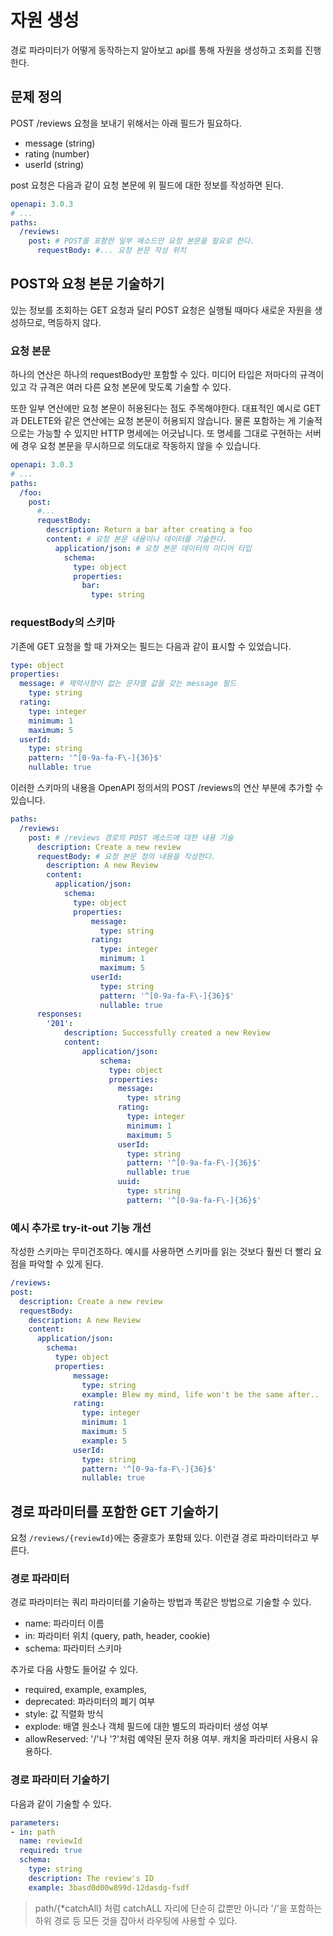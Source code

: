 # 자원 생성

경로 파라미터가 어떻게 동작하는지 알아보고 api를 통해 자원을 생성하고 조회를 진행한다.

## 문제 정의

POST /reviews 요청을 보내기 위해서는 아래 필드가 필요하다.

- message (string)
- rating (number)
- userId (string)

post 요청은 다음과 같이 요청 본문에 위 필드에 대한 정보를 작성하면 된다.

```yaml
openapi: 3.0.3
# ...
paths:
  /reviews:
    post: # POST를 포함한 일부 메소드만 요청 본문을 필요로 한다.
      requestBody: #... 요청 본문 작성 위치
```

## POST와 요청 본문 기술하기

있는 정보를 조회하는 GET 요청과 달리 POST 요청은 실행될 때마다 새로운 자원을 생성하므로, 멱등하지 않다.

### 요청 본문

하나의 연산은 하나의 requestBody만 포함할 수 있다. 미디어 타입은 저마다의 규격이 있고 각 규격은 여러 다른 요청 본문에 맞도록 기술할 수 있다.

또한  일부 연산에만 요청 본문이 허용된다는 점도 주목해야한다. 대표적인 예시로 GET과 DELETE와 같은 연산에는 요청 본문이 허용되지 않습니다. 물론 포함하는 게 기술적으로는 가능할 수 있지만 HTTP 명세에는 어긋납니다. 또 명세를 그대로 구현하는 서버에 경우 요청 본문을 무시하므로 의도대로 작동하지 않을 수 있습니다.

```yaml
openapi: 3.0.3
# ...
paths:
  /foo:
    post:
      #...
      requestBody:
        description: Return a bar after creating a foo
        content: # 요청 본문 내용이나 데이터를 기술한다.
          application/json: # 요청 본문 데이터의 미디어 타입
            schema:
              type: object
              properties:
                bar:
                  type: string
```

### requestBody의 스키마

기존에 GET 요청을 할 때 가져오는 필드는 다음과 같이 표시할 수 있었습니다.

```yaml
type: object
properties:
  message: # 제약사항이 없는 문자열 값을 갖는 message 필드
    type: string
  rating:
    type: integer
    minimum: 1
    maximum: 5
  userId:
    type: string
    pattern: '^[0-9a-fa-F\-]{36}$'
    nullable: true
```

이러한 스키마의 내용을 OpenAPI 정의서의 POST /reviews의 연산 부분에 추가할 수 있습니다.

```yaml
paths:
  /reviews:
    post: # /reviews 경로의 POST 메소드에 대한 내용 기술
      description: Create a new review
      requestBody: # 요청 본문 정의 내용을 작성한다.
        description: A new Review
        content:
          application/json:
            schema:
              type: object
              properties:
                  message:
                    type: string
                  rating:
                    type: integer
                    minimum: 1
                    maximum: 5
                  userId:
                    type: string
                    pattern: '^[0-9a-fa-F\-]{36}$'
                    nullable: true
      responses:
        '201':
            description: Successfully created a new Review
            content:
                application/json:
                    schema:
                      type: object
                      properties:
                        message:
                          type: string
                        rating:
                          type: integer
                          minimum: 1
                          maximum: 5
                        userId:
                          type: string
                          pattern: '^[0-9a-fa-F\-]{36}$'
                          nullable: true
                        uuid:
                          type: string
                          pattern: '^[0-9a-fa-F\-]{36}$'
```

### 예시 추가로 try-it-out 기능 개선

작성한 스키마는 무미건조하다. 예시를 사용하면 스키마를 읽는 것보다 훨씬 더 빨리 요점을 파악할 수 있게 된다.

```yaml
/reviews:
post: 
  description: Create a new review
  requestBody:
    description: A new Review
    content:
      application/json:
        schema:
          type: object
          properties:
              message:
                type: string
                example: Blew my mind, life won't be the same after..
              rating:
                type: integer
                minimum: 1
                maximum: 5
                example: 5
              userId:
                type: string
                pattern: '^[0-9a-fa-F\-]{36}$'
                nullable: true
```


## 경로 파라미터를 포함한 GET 기술하기

요청 `/reviews/{reviewId}`에는 중괄호가 포함돼 있다. 이런걸 경로 파라미터라고 부른다.

### 경로 파라미터

경로 파라미터는 쿼리 파라미터를 기술하는 방법과 똑같은 방법으로 기술할 수 있다.

- name: 파라미터 이름
- in: 파라미터 위치 (query, path, header, cookie)
- schema: 파라미터 스키마

추가로 다음 사항도 들어갈 수 있다.

- required, example, examples,
- deprecated: 파라미터의 폐기 여부
- style: 값 직렬화 방식
- explode: 배열 원소나 객체 필드에 대한 별도의 파라미터 생성 여부
- allowReserved: '/'나 '?'처럼 예약된 문자 허용 여부. 캐치올 파라미터 사용시 유용하다.

### 경로 파라미터 기술하기

다음과 같이 기술할 수 있다.

```yaml
parameters:
- in: path
  name: reviewId
  required: true
  schema:
    type: string
    description: The review's ID
    example: 3basd0d00w899d-12dasdg-fsdf
```

> path/{*catchAll} 처럼 catchALL 자리에 단순히 값뿐만 아니라 '/'을 포함하는 하위 경로 등 모든 것을 잡아서 라우팅에 사용할 수 있다.